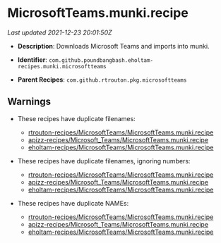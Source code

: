 # MicrosoftTeams.munki.recipe

_Last updated 2021-12-23 20:01:50Z_

- **Description**: Downloads Microsoft Teams and imports into munki.

- **Identifier**: `com.github.poundbangbash.eholtam-recipes.munki.microsoftteams`

- **Parent Recipes**: `com.github.rtrouton.pkg.microsoftteams`


## Warnings

- These recipes have duplicate filenames:
    - [rtrouton-recipes/MicrosoftTeams/MicrosoftTeams.munki.recipe](/autopkg-dupe-tracker/rtrouton-recipes/MicrosoftTeams/MicrosoftTeams.munki.recipe)
    - [apizz-recipes/Microsoft_Teams/MicrosoftTeams.munki.recipe](/autopkg-dupe-tracker/apizz-recipes/Microsoft_Teams/MicrosoftTeams.munki.recipe)
    - [eholtam-recipes/MicrosoftTeams/MicrosoftTeams.munki.recipe](/autopkg-dupe-tracker/eholtam-recipes/MicrosoftTeams/MicrosoftTeams.munki.recipe)

- These recipes have duplicate filenames, ignoring numbers:
    - [rtrouton-recipes/MicrosoftTeams/MicrosoftTeams.munki.recipe](/autopkg-dupe-tracker/rtrouton-recipes/MicrosoftTeams/MicrosoftTeams.munki.recipe)
    - [apizz-recipes/Microsoft_Teams/MicrosoftTeams.munki.recipe](/autopkg-dupe-tracker/apizz-recipes/Microsoft_Teams/MicrosoftTeams.munki.recipe)
    - [eholtam-recipes/MicrosoftTeams/MicrosoftTeams.munki.recipe](/autopkg-dupe-tracker/eholtam-recipes/MicrosoftTeams/MicrosoftTeams.munki.recipe)

- These recipes have duplicate NAMEs:
    - [rtrouton-recipes/MicrosoftTeams/MicrosoftTeams.munki.recipe](/autopkg-dupe-tracker/rtrouton-recipes/MicrosoftTeams/MicrosoftTeams.munki.recipe)
    - [apizz-recipes/Microsoft_Teams/MicrosoftTeams.munki.recipe](/autopkg-dupe-tracker/apizz-recipes/Microsoft_Teams/MicrosoftTeams.munki.recipe)
    - [eholtam-recipes/MicrosoftTeams/MicrosoftTeams.munki.recipe](/autopkg-dupe-tracker/eholtam-recipes/MicrosoftTeams/MicrosoftTeams.munki.recipe)